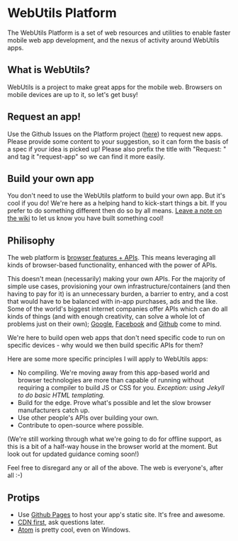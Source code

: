 # WebUtils Platform

The WebUtils Platform is a set of web resources and utilities to enable faster mobile web app development, and the nexus of activity around WebUtils apps.

## What is WebUtils?

WebUtils is a project to make great apps for the mobile web. Browsers on mobile devices are up to it, so let's get busy!

## Request an app!

Use the Github Issues on the Platform project ([here](https://github.com/WebUtils/Platform/issues)) to request new apps. Please provide some content to your suggestion, so it can form the basis of a spec if your idea is picked up! Please also prefix the title with "Request: " and tag it "request-app" so we can find it more easily.

## Build your own app

You don't need to use the WebUtils platform to build your own app. But it's cool if you do! We're here as a helping hand to kick-start things a bit. If you prefer to do something different then do so by all means. [Leave a note on the wiki](https://github.com/WebUtils/Platform/wiki) to let us know you have built something cool!

## Philisophy

The web platform is [browser features + APIs](http://chris-alexander.co.uk/on-engineering/this-is-also-the-web-platform/). This means leveraging all kinds of browser-based functionality, enhanced with the power of APIs.

This doesn't mean (necessarily) making your own APIs. For the majority of simple use cases, provisioning your own infrastructure/containers (and then having to pay for it) is an unnecessary burden, a barrier to entry, and a cost that would have to be balanced with in-app purchases, ads and the like. Some of the world's biggest internet companies offer APIs which can do all kinds of things (and with enough creativity, can solve a whole lot of problems just on their own); [Google](https://developers.google.com/), [Facebook](https://developers.facebook.com/) and [Github](https://developer.github.com/) come to mind.

We're here to build open web apps that don't need specific code to run on specific devices - why would we then build specific APIs for them?

Here are some more specific principles I will apply to WebUtils apps:

* No compiling. We're moving away from this app-based world and browser technologies are more than capable of running without requiring a compiler to build JS or CSS for you. *Exception: using Jekyll to do basic HTML templating.*
* Build for the edge. Prove what's possible and let the slow browser manufacturers catch up.
* Use other people's APIs over building your own.
* Contribute to open-source where possible.

(We're still working through what we're going to do for offline support, as this is a bit of a half-way house in the browser world at the moment. But look out for updated guidance coming soon!)

Feel free to disregard any or all of the above. The web is everyone's, after all :-)

## Protips

* Use [Github Pages](https://pages.github.com/) to host your app's static site. It's free and awesome.
* [CDN first](https://developers.google.com/speed/libraries/), ask questions later.
* [Atom](https://atom.io/) is pretty cool, even on Windows.
